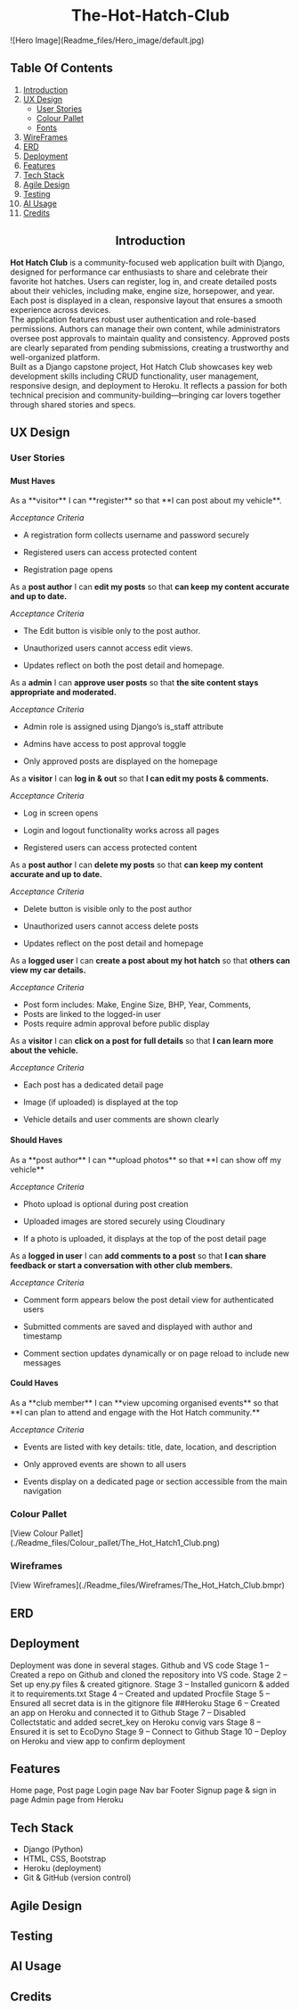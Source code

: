 <h1 align="center"> The-Hot-Hatch-Club </h1>
![Hero Image](Readme_files/Hero_image/default.jpg)

<h2>Table Of Contents</h2>

1.  [Introduction](#Introduction)
2.  [UX Design](#UX-Design)
     - [User Stories](#User-Stories)
     - [Colour Pallet](#Colour-Pallet)
     - [Fonts](#Fonts)
3.  [WireFrames](#WireFrames)
4.  [ERD](#ERD)
5.  [Deployment](#Deployment)
6.  [Features](#Features)
7.  [Tech Stack](#Tech-Stack)
8.  [Agile Design](#Agiles-Design)
9.  [Testing](#Testing)
10. [AI Usage](#AI-Usage)
11. [Credits](#Credits)


<h2 align="center">Introduction</h2>

**Hot Hatch Club** is a community-focused web application built with Django, designed for performance car enthusiasts to share and celebrate their favorite hot hatches. Users can register, log in, and create detailed posts about their vehicles, including make, engine size, horsepower, and year. Each post is displayed in a clean, responsive layout that ensures a smooth experience across devices.<br>
The application features robust user authentication and role-based permissions. Authors can manage their own content, while administrators oversee post approvals to maintain quality and consistency. Approved posts are clearly separated from pending submissions, creating a trustworthy and well-organized platform.<br>
Built as a Django capstone project, Hot Hatch Club showcases key web development skills including CRUD functionality, user management, responsive design, and deployment to Heroku. It reflects a passion for both technical precision and community-building—bringing car lovers together through shared stories and specs.



<h2>UX Design</h2>
<h3>User Stories<h3>

<h4>Must Haves</h4>
As a **visitor** I can **register** so that **I can post about my vehicle**.

*Acceptance Criteria*

- A registration form collects username and password securely

- Registered users can access protected content

- Registration page opens


As a **post author** I can **edit my posts** so that **can keep my content accurate and up to date.**

*Acceptance Criteria*

- The Edit button is visible only to the post author.

- Unauthorized users cannot access edit views.

- Updates reflect on both the post detail and homepage. 


As a **admin** I can **approve user posts** so that **the site content stays appropriate and moderated.**

*Acceptance Criteria*

- Admin role is assigned using Django’s is_staff attribute

- Admins have access to post approval toggle

- Only approved posts are displayed on the homepage


As a **visitor** I can **log in & out** so that **I can edit my posts & comments.**

*Acceptance Criteria*

- Log in screen opens

- Login and logout functionality works across all pages

- Registered users can access protected content


As a **post author** I can **delete my posts** so that **can keep my content accurate and up to date.**

*Acceptance Criteria*

- Delete button is visible only to the post author

- Unauthorized users cannot access delete posts

- Updates reflect on the post detail and homepage


As a **logged user** I can **create a post about my hot hatch** so that **others can view my car details.**

*Acceptance Criteria*

- Post form includes: Make, Engine Size, BHP, Year, Comments,
- Posts are linked to the logged-in user
- Posts require admin approval before public display


As a **visitor** I can **click on a post for full details** so that **I can learn more about the vehicle.**

*Acceptance Criteria*

- Each post has a dedicated detail page

- Image (if uploaded) is displayed at the top

- Vehicle details and user comments are shown clearly


<h4>Should Haves</h4>
As a **post author** I can **upload photos** so that **I can show off my vehicle**

*Acceptance Criteria*

- Photo upload is optional during post creation

- Uploaded images are stored securely using Cloudinary

- If a photo is uploaded, it displays at the top of the post detail page


As a **logged in user** I can **add comments to a post** so that **I can share feedback or start a conversation with other club members.**

*Acceptance Criteria*

- Comment form appears below the post detail view for authenticated users

- Submitted comments are saved and displayed with author and timestamp

- Comment section updates dynamically or on page reload to include new messages


<h4>Could Haves</h4>
As a **club member** I can **view upcoming organised events** so that **I can plan to attend and engage with the Hot Hatch community.**

*Acceptance Criteria*

- Events are listed with key details: title, date, location, and description

- Only approved events are shown to all users

- Events display on a dedicated page or section accessible from the main navigation

<h3>Colour Pallet</h3>
[View Colour Pallet](./Readme_files/Colour_pallet/The_Hot_Hatch1_Club.png)

<h3>Wireframes</h3>
[View Wireframes](./Readme_files/Wireframes/The_Hot_Hatch_Club.bmpr)

<h2>ERD</h2>

<h2>Deployment</h2>
Deployment was done in several stages.
Github and VS code
Stage 1 – Created a repo on Github and cloned the repository into VS code.
Stage 2 – Set up eny.py files & created gitignore.
Stage 3 – Installed gunicorn & added it to requirements.txt 
Stage 4 – Created and updated Procfile
Stage 5 – Ensured all secret data is in the gitignore file
##Heroku
Stage 6 – Created an app on Heroku and connected it to Github
Stage 7 – Disabled Collectstatic and added secret_key on Heroku convig vars
Stage 8 – Ensured it is set to EcoDyno
Stage 9 – Connect to Github
Stage 10 – Deploy on Heroku and view app to confirm deployment

<h2>Features</h2>

Home page,
Post page
Login page
Nav bar
Footer
Signup page & sign in page
Admin page from Heroku

<h2>Tech Stack</h2>

- Django (Python)
- HTML, CSS, Bootstrap 
- Heroku (deployment)
- Git & GitHub (version control)


<h2>Agile Design</h2>

<h2>Testing</h2>

<h2>AI Usage</h2>

<h2>Credits</h2>